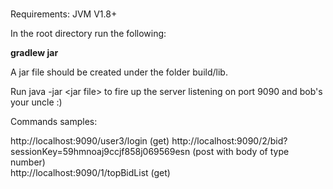 # 


Requirements:
JVM V1.8+

In the root directory run the following:

**gradlew jar**

A jar file should be created under the folder build/lib.

Run java -jar \<jar file\> to fire up the server listening on port 9090 and bob's your uncle :)

Commands samples:

http://localhost:9090/user3/login (get)
http://localhost:9090/2/bid?sessionKey=59hmnoaj9ccjf858j069569esn (post with body of type number)  
http://localhost:9090/1/topBidList (get)